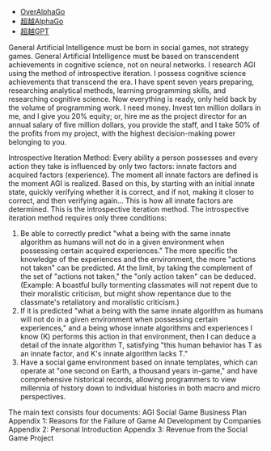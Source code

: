 - [OverAlphaGo](ReadMe_OverAlphaGo_EN.md)
- [超越AlphaGo](ReadMe_OverAlphaGo.md)
- [超越GPT](ReadMe_OverGPT.md)

General Artificial Intelligence must be born in social games, not strategy games.
General Artificial Intelligence must be based on transcendent achievements in cognitive science, not on neural networks.
I research AGI using the method of introspective iteration. I possess cognitive science achievements that transcend the era.
I have spent seven years preparing, researching analytical methods, learning programming skills, and researching cognitive science. Now everything is ready, only held back by the volume of programming work.
I need money. Invest ten million dollars in me, and I give you 20% equity; or, hire me as the project director for an annual salary of five million dollars, you provide the staff, and I take 50% of the profits from my project, with the highest decision-making power belonging to you.
  
Introspective Iteration Method:
Every ability a person possesses and every action they take is influenced by only two factors: innate factors and acquired factors (experience). The moment all innate factors are defined is the moment AGI is realized.
Based on this, by starting with an initial innate state, quickly verifying whether it is correct, and if not, making it closer to correct, and then verifying again... This is how all innate factors are determined. This is the introspective iteration method.
The introspective iteration method requires only three conditions:
1. Be able to correctly predict "what a being with the same innate algorithm as humans will not do in a given environment when possessing certain acquired experiences." The more specific the knowledge of the experiences and the environment, the more "actions not taken" can be predicted. At the limit, by taking the complement of the set of "actions not taken," the "only action taken" can be deduced. (Example: A boastful bully tormenting classmates will not repent due to their moralistic criticism, but might show repentance due to the classmate's retaliatory and moralistic criticism.)
2. If it is predicted "what a being with the same innate algorithm as humans will not do in a given environment when possessing certain experiences," and a being whose innate algorithms and experiences I know (K) performs this action in that environment, then I can deduce a detail of the innate algorithm T, satisfying "this human behavior has T as an innate factor, and K's innate algorithm lacks T."
3. Have a social game environment based on innate templates, which can operate at "one second on Earth, a thousand years in-game," and have comprehensive historical records, allowing programmers to view millennia of history down to individual histories in both macro and micro perspectives.

The main text consists four documents:
AGI Social Game Business Plan
Appendix 1: Reasons for the Failure of Game AI Development by Companies
Appendix 2: Personal Introduction
Appendix 3: Revenue from the Social Game Project
